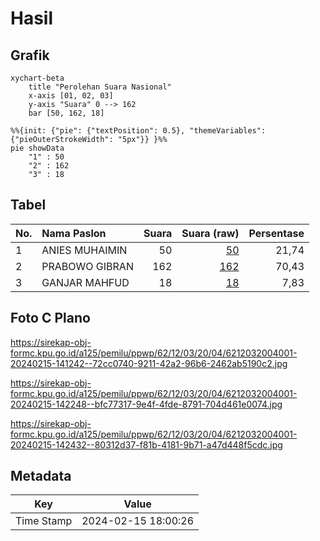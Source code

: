 # Hasil

## Grafik

```mermaid
xychart-beta
    title "Perolehan Suara Nasional"
    x-axis [01, 02, 03]
    y-axis "Suara" 0 --> 162
    bar [50, 162, 18]
```

```mermaid
%%{init: {"pie": {"textPosition": 0.5}, "themeVariables": {"pieOuterStrokeWidth": "5px"}} }%%
pie showData
    "1" : 50
    "2" : 162
    "3" : 18
```

## Tabel

| No. | Nama Paslon    | Suara | Suara (raw) | Persentase |
|:--- |:-------------- | -----:| -----------:| ----------:|
| 1   | ANIES MUHAIMIN | 50    | [50][p-1]   | 21,74      |
| 2   | PRABOWO GIBRAN | 162   | [162][p-2]  | 70,43      |
| 3   | GANJAR MAHFUD  | 18    | [18][p-3]   | 7,83       |


[p-1]: https://github.com/gigit-pemilu/pemilu-2024/blob/main/pilpres/hitung-suara/sub/62-kalimantan-tengah/sub/12-murung-raya/sub/03-laung-tuhup/sub/2004-muara-laung-ii/sub/001-tps/sub/paslon-1.txt
[p-2]: https://github.com/gigit-pemilu/pemilu-2024/blob/main/pilpres/hitung-suara/sub/62-kalimantan-tengah/sub/12-murung-raya/sub/03-laung-tuhup/sub/2004-muara-laung-ii/sub/001-tps/sub/paslon-2.txt
[p-3]: https://github.com/gigit-pemilu/pemilu-2024/blob/main/pilpres/hitung-suara/sub/62-kalimantan-tengah/sub/12-murung-raya/sub/03-laung-tuhup/sub/2004-muara-laung-ii/sub/001-tps/sub/paslon-3.txt

## Foto C Plano

https://sirekap-obj-formc.kpu.go.id/a125/pemilu/ppwp/62/12/03/20/04/6212032004001-20240215-141242--72cc0740-9211-42a2-96b6-2462ab5190c2.jpg

https://sirekap-obj-formc.kpu.go.id/a125/pemilu/ppwp/62/12/03/20/04/6212032004001-20240215-142248--bfc77317-9e4f-4fde-8791-704d461e0074.jpg

https://sirekap-obj-formc.kpu.go.id/a125/pemilu/ppwp/62/12/03/20/04/6212032004001-20240215-142432--80312d37-f81b-4181-9b71-a47d448f5cdc.jpg


## Metadata

| Key        | Value               |
| ---------- | ------------------- |
| Time Stamp | 2024-02-15 18:00:26 |



